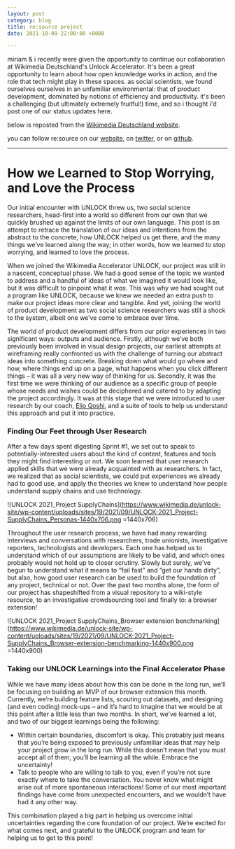 ```yaml
---
layout: post
category: blog
title: re:source project
date: 2021-10-09 22:00:00 +0000

---
```

miriam & i recently were given the opportunity to continue our collaboration at Wikimedia Deutschland's Unlock Accelerator. It's been a great opportunity to learn about how open knowledge works in action, and the role that tech might play in these spaces. as social scientists, we found ourselves ourselves in an unfamiliar environmental: that of product development, dominated by notions of efficiency and productivity. it's been a challenging (but ultimately extremely fruitful!) time, and so i thought i'd post one of our status updates here. 

below is reposted from the [Wikimedia Deutschland website](https://www.wikimedia.de/unlock/unlock-blog/supply-chains/).

you can follow re:source on our [website](https://www.resource-project.co/), on [twitter](twitter.com/theresourceproj), or on [github](https://github.com/the-resource-project/rsc-browser-extension).

***

# How we Learned to Stop Worrying, and Love the Process

Our initial encounter with UNLOCK threw us, two social science researchers, head-first into a world so different from our own that we quickly brushed up against the limits of our own language. This post is an attempt to retrace the translation of our ideas and intentions from the abstract to the concrete, how UNLOCK helped us get there, and the many things we’ve learned along the way; in other words, how we learned to stop worrying, and learned to love the process.

When we joined the Wikimedia Accelerator UNLOCK, our project was still in a nascent, conceptual phase. We had a good sense of the topic we wanted to address and a handful of ideas of what we imagined it would look like, but it was difficult to pinpoint what it *was*. This was why we had sought out a program like UNLOCK, because we knew we needed an extra push to make our project ideas more clear and tangible. And yet, joining the world of product development as two social science researchers was still a shock to the system, albeit one we’ve come to embrace over time.

The world of product development differs from our prior experiences in two significant ways: outputs and audience. Firstly, although we’ve both previously been involved in visual design projects, our earliest attempts at wireframing really confronted us with the challenge of turning our abstract ideas into something concrete. Breaking down what would go where and how, where things end up on a page, what happens when you click different things – it was all a very new way of thinking for us. Secondly, it was the first time we were thinking of our audience as a specific group of people whose needs and wishes could be deciphered and catered to by adapting the project accordingly. It was at this stage that we were introduced to user research by our coach, [Elio Qoshi](https://de.linkedin.com/in/elioqoshi), and a suite of tools to help us understand this approach and put it into practice.

### Finding Our Feet through User Research

After a few days spent digesting Sprint #1, we set out to speak to potentially-interested users about the kind of content, features and tools they might find interesting or not. We soon learned that user research applied skills that we were already acquainted with as researchers. In fact, we realized that as social scientists, we could put experiences we already had to good use, and apply the theories we knew to understand how people understand supply chains and use technology.

![UNLOCK 2021_Project SupplyChains](https://www.wikimedia.de/unlock-site/wp-content/uploads/sites/19/2021/09/UNLOCK-2021_Project-SupplyChains_Personas-1440x706.png =1440x706)

Throughout the user research process, we have had many rewarding interviews and conversations with researchers, trade unionists, investigative reporters, technologists and developers. Each one has helped us to understand which of our assumptions are likely to be valid, and which ones probably would not hold up to closer scrutiny. Slowly but surely, we’ve begun to understand what it means to “fail fast” and “get our hands dirty”, but also, how good user research can be used to build the foundation of any project, technical or not. Over the past two months alone, the form of our project has shapeshifted from a visual repository to a wiki-style resource, to an investigative crowdsourcing tool and finally to: a browser extension!

![UNLOCK 2021_Project SupplyChains_Browser extension benchmarking](https://www.wikimedia.de/unlock-site/wp-content/uploads/sites/19/2021/09/UNLOCK-2021_Project-SupplyChains_Browser-extension-benchmarking-1440x900.png =1440x900)

### Taking our UNLOCK Learnings into the Final Accelerator Phase

While we have many ideas about how this can be done in the long run, we’ll be focusing on building an MVP of our browser extension this month. Currently, we’re building feature lists, scouting out datasets, and designing (and even coding) mock-ups – and it’s hard to imagine that we would be at this point after a little less than two months. In short, we’ve learned a lot, and two of our biggest learnings being the following:

* Within certain boundaries, discomfort is okay. This probably just means that you’re being exposed to previously unfamiliar ideas that may help your project grow in the long run. While this doesn’t mean that you must accept all of them, you’ll be learning all the while. Embrace the uncertainty!
* Talk to people who are willing to talk to you, even if you’re not sure exactly where to take the conversation. You never know what might arise out of more spontaneous interactions! Some of our most important findings have come from unexpected encounters, and we wouldn’t have had it any other way.

This combination played a big part in helping us overcome initial uncertainties regarding the core foundation of our project. We’re excited for what comes next, and grateful to the UNLOCK program and team for helping us to get to this point!